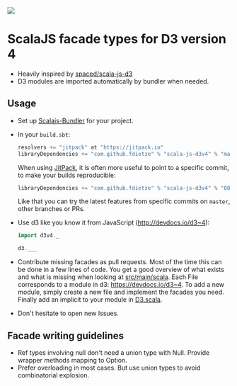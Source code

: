 [![](https://jitpack.io/v/fdietze/scala-js-d3v4.svg)](https://jitpack.io/#fdietze/scala-js-d3v4)

# ScalaJS facade types for D3 version 4
* Heavily inspired by [spaced/scala-js-d3](https://github.com/spaced/scala-js-d3)
* D3 modules are imported automatically by bundler when needed.

## Usage
* Set up [Scalajs-Bundler](https://scalacenter.github.io/scalajs-bundler/) for your project.
* In your `build.sbt`:
  ```scala
  resolvers += "jitpack" at "https://jitpack.io"
  libraryDependencies += "com.github.fdietze" % "scala-js-d3v4" % "master-SNAPSHOT"
  ```

  When using [JitPack](https://jitpack.io), it is often more useful to point to a specific commit, to make your builds reproducible:

  ```scala
  libraryDependencies += "com.github.fdietze" % "scala-js-d3v4" % "08fc8de"
  ```

  Like that you can try the latest features from specific commits on `master`, other branches or PRs.


* Use d3 like you know it from JavaScript (http://devdocs.io/d3~4):

  ```scala
  import d3v4._

  d3.___
  ```

* Contribute missing facades as pull requests. Most of the time this can be done in a few lines of code. You get a good overview of what exists and what is missing when looking at [src/main/scala](https://github.com/fdietze/scala-js-d3v4/tree/master/src/main/scala). Each File corresponds to a module in d3: https://devdocs.io/d3~4. To add a new module, simply create a new file and implement the facades you need. Finally add an implicit to your module in [D3.scala](https://github.com/fdietze/scala-js-d3v4/blob/master/src/main/scala/D3.scala#L38).
* Don't hesitate to open new Issues.

## Facade writing guidelines
* Ref types involving null don't need a union type with Null. Provide wrapper methods mapping to Option.
* Prefer overloading in most cases. But use union types to avoid combinatorial explosion.
